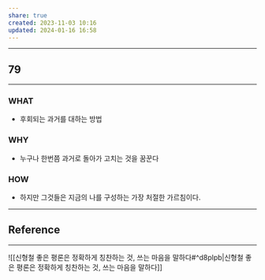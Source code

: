 ```yaml
---
share: true
created: 2023-11-03 10:16
updated: 2024-01-16 16:58
---
```


---
## 79
---
### WHAT
- 후회되는 과거를 대하는 방법
### WHY
- 누구나 한번쯤 과거로 돌아가 고치는 것을 꿈꾼다
### HOW
- 하지만 그것들은 지금의 나를 구성하는 가장 처절한 가르침이다.
---


## Reference
---
![[신형철  좋은 평론은 정확하게 칭찬하는 것, 쓰는 마음을 말하다#^d8plpb|신형철  좋은 평론은 정확하게 칭찬하는 것, 쓰는 마음을 말하다]]
